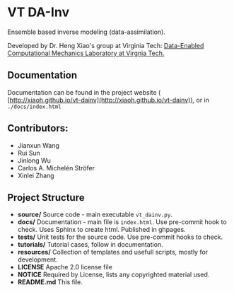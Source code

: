 VT DA-Inv
=========
Ensemble based inverse modeling (data-assimilation).

Developed by Dr. Heng Xiao's group at Virginia Tech: [Data-Enabled Computational Mechanics Laboratory at Virgnia Tech.](https://www.aoe.vt.edu/people/faculty/xiaoheng/personal-page.html)

Documentation
-------------
Documentation can be found in the project website ( [http://xiaoh.github.io/vt-dainv](http://xiaoh.github.io/vt-dainv)), or in ``./docs/index.html``

Contributors:
-------------
* Jianxun Wang
* Rui Sun
* Jinlong Wu
* Carlos A. Michelén Ströfer
* Xinlei Zhang

Project Structure
-----------------
* **source/** Source code - main executable ``vt_dainv.py``.
* **docs/** Documentation - main file is ``index.html``. Use pre-commit hook to check. 
  Uses Sphinx to create html. Published in ghpages.
* **tests/** Unit tests for the source code. Use pre-commit hooks to check.
* **tutorials/** Tutorial cases, follow in documentation.
* **resources/** Collection of templates and usefull scripts, mostly for development.
* **LICENSE** Apache 2.0 license file
* **NOTICE** Required by License, lists any copyrighted material used.
* **README.md** This file.

